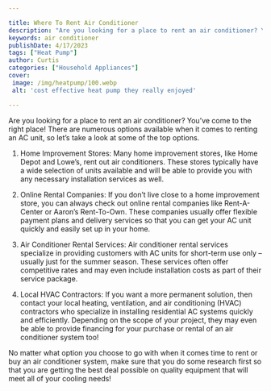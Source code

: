 ```yaml
---

title: Where To Rent Air Conditioner
description: "Are you looking for a place to rent an air conditioner? You’ve come to the right place! There are numerous options available when ...read now to learn more"
keywords: air conditioner
publishDate: 4/17/2023
tags: ["Heat Pump"]
author: Curtis
categories: ["Household Appliances"]
cover: 
 image: /img/heatpump/100.webp
 alt: 'cost effective heat pump they really enjoyed'

---
```


Are you looking for a place to rent an air conditioner? You’ve come to the right place! There are numerous options available when it comes to renting an AC unit, so let’s take a look at some of the top options.

1. Home Improvement Stores: Many home improvement stores, like Home Depot and Lowe’s, rent out air conditioners. These stores typically have a wide selection of units available and will be able to provide you with any necessary installation services as well.

2. Online Rental Companies: If you don’t live close to a home improvement store, you can always check out online rental companies like Rent-A-Center or Aaron’s Rent-To-Own. These companies usually offer flexible payment plans and delivery services so that you can get your AC unit quickly and easily set up in your home.

3. Air Conditioner Rental Services: Air conditioner rental services specialize in providing customers with AC units for short-term use only – usually just for the summer season. These services often offer competitive rates and may even include installation costs as part of their service package.

4. Local HVAC Contractors: If you want a more permanent solution, then contact your local heating, ventilation, and air conditioning (HVAC) contractors who specialize in installing residential AC systems quickly and efficiently. Depending on the scope of your project, they may even be able to provide financing for your purchase or rental of an air conditioner system too! 

No matter what option you choose to go with when it comes time to rent or buy an air conditioner system, make sure that you do some research first so that you are getting the best deal possible on quality equipment that will meet all of your cooling needs!

